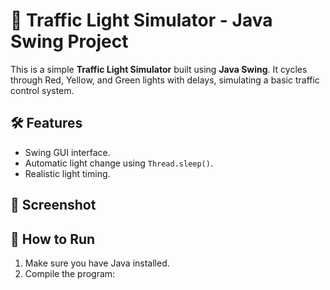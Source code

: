 # 🚦 Traffic Light Simulator - Java Swing Project

This is a simple **Traffic Light Simulator** built using **Java Swing**. It cycles through Red, Yellow, and Green lights with delays, simulating a basic traffic control system.

## 🛠️ Features
- Swing GUI interface.
- Automatic light change using `Thread.sleep()`.
- Realistic light timing.

## 📸 Screenshot
> <a herf = "C:\Users\Lenovo\Pictures\Screenshots\red.png">
>  <a herf ="C:\Users\Lenovo\Pictures\Screenshots\yellow.png">
> <a herf = "C:\Users\Lenovo\Pictures\Screenshots\green.png">

## 🚀 How to Run
1. Make sure you have Java installed.
2. Compile the program:
